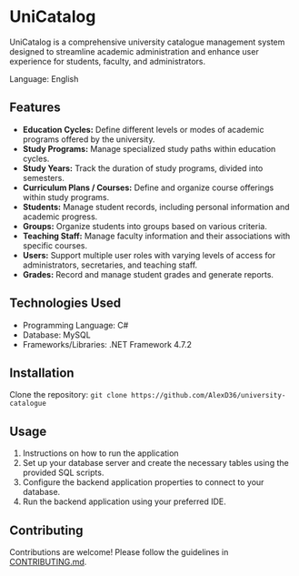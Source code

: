 # UniCatalog

UniCatalog is a comprehensive university catalogue management system designed to streamline academic administration and enhance user experience for students, faculty, and administrators.


Language: English

## Features

- **Education Cycles:** Define different levels or modes of academic programs offered by the university.
- **Study Programs:** Manage specialized study paths within education cycles.
- **Study Years:** Track the duration of study programs, divided into semesters.
- **Curriculum Plans / Courses:** Define and organize course offerings within study programs.
- **Students:** Manage student records, including personal information and academic progress.
- **Groups:** Organize students into groups based on various criteria.
- **Teaching Staff:** Manage faculty information and their associations with specific courses.
- **Users:** Support multiple user roles with varying levels of access for administrators, secretaries, and teaching staff.
- **Grades:** Record and manage student grades and generate reports.

## Technologies Used

- Programming Language: C#
- Database: MySQL
- Frameworks/Libraries: .NET Framework 4.7.2

## Installation

Clone the repository: `git clone https://github.com/AlexD36/university-catalogue`


## Usage

1. Instructions on how to run the application
2. Set up your database server and create the necessary tables using the provided SQL scripts.
3. Configure the backend application properties to connect to your database.
5. Run the backend application using your preferred IDE.

## Contributing

Contributions are welcome! Please follow the guidelines in [CONTRIBUTING.md](CONTRIBUTING.md).

